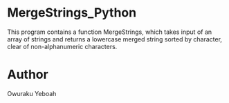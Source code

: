 # MergeStrings_Python
This program contains a function MergeStrings, which takes input of an array of strings and returns a lowercase merged string sorted by character, clear of non-alphanumeric characters.
# Author
Owuraku Yeboah
